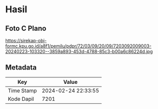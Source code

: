 # Hasil

## Foto C Plano

https://sirekap-obj-formc.kpu.go.id/a8f1/pemilu/pdpr/72/03/09/20/09/7203092009003-20240223-103320--3859a893-453d-4788-85c3-b00a6c86224d.jpg


## Metadata

| Key        | Value               |
| ---------- | ------------------- |
| Time Stamp | 2024-02-24 22:33:55 |
| Kode Dapil | 7201                |



